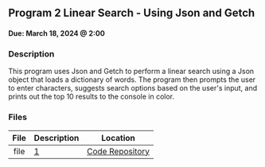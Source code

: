 ## Program 2 Linear Search - Using Json and Getch  

#### Due: March 18, 2024 @ 2:00

### Description
This program uses Json and Getch to perform a linear search using a Json object that loads a dictionary of words. The program then prompts the user to enter characters, suggests search options based on the user's input, and prints out the top 10 results to the console in color.

### Files

|   File  | Description                          | Location                               |
| :---: | -------------------------------------- | ---------------------------------------------------- |
|   file  | [1](./FakeAssignments/A01/README.md) | [Code Repository](./FakeAssignments/A01/README.md) |
